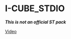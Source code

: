 # I-CUBE_STDIO

***This is not an official ST pack***

[Video](https://www.youtube.com/watch?v=eyxtEf7uuOw)
